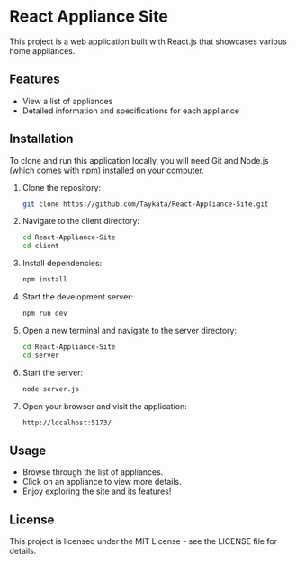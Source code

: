# React Appliance Site

This project is a web application built with React.js that showcases various home appliances.

## Features

- View a list of appliances
- Detailed information and specifications for each appliance

## Installation

To clone and run this application locally, you will need Git and Node.js (which comes with npm) installed on your computer.

1. Clone the repository:
    ```bash
    git clone https://github.com/Taykata/React-Appliance-Site.git

2. Navigate to the client directory:
    ```bash
    cd React-Appliance-Site
    cd client

3. Install dependencies:
    ```bash
    npm install

4. Start the development server:
    ```bash
    npm run dev

5. Open a new terminal and navigate to the server directory:
    ```bash
    cd React-Appliance-Site
    cd server

6. Start the server:
    ```bash
    node server.js

7. Open your browser and visit the application:
    ```bash
    http://localhost:5173/

## Usage
- Browse through the list of appliances.
- Click on an appliance to view more details.
- Enjoy exploring the site and its features!

## License
This project is licensed under the MIT License - see the LICENSE file for details.
